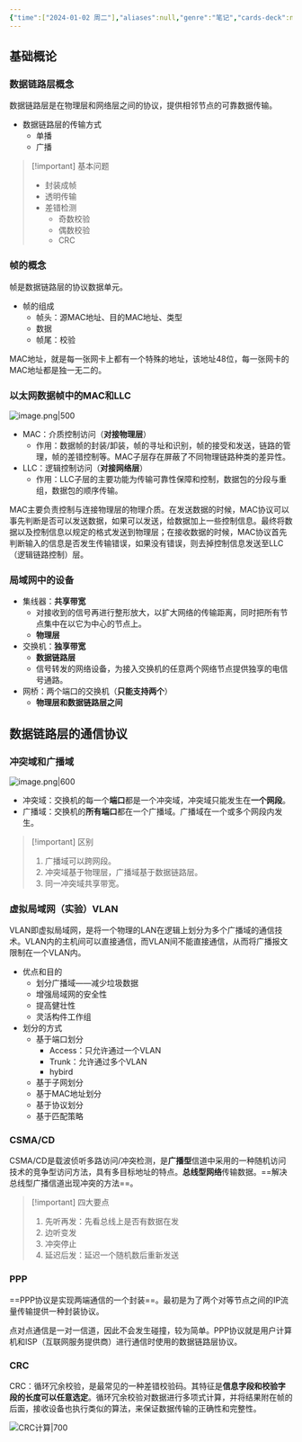 ```yaml
---
{"time":["2024-01-02 周二"],"aliases":null,"genre":"笔记","cards-deck":null,"tags":["课程/专业必修课"],"key":"期末复习","dg-publish":true,"permalink":"/3 项目/课程/数据链路层/","dgPassFrontmatter":true,"noteIcon":"","created":"2024-01-02T01:46:17.130+08:00","updated":"2024-01-03T02:02:22.000+08:00"}
---
```


## 基础概论

### 数据链路层概念

数据链路层是在物理层和网络层之间的协议，提供相邻节点的可靠数据传输。

- 数据链路层的传输方式
	- 单播
	- 广播

> [!important] 基本问题
> - 封装成帧
> - 透明传输
> - 差错检测
> 	- 奇数校验
> 	- 偶数校验
> 	- CRC

### 帧的概念

帧是数据链路层的协议数据单元。

- 帧的组成
	- 帧头：源MAC地址、目的MAC地址、类型
	- 数据
	- 帧尾：校验

MAC地址，就是每一张网卡上都有一个特殊的地址，该地址48位，每一张网卡的MAC地址都是独一无二的。

### 以太网数据帧中的MAC和LLC

![image.png|500](https://yuluoxianduan-1315229309.cos.ap-shanghai.myqcloud.com/E:/obsidian/202401030002860.png)

- MAC：介质控制访问（**对接物理层**）
	- 作用：数据帧的封装/卸装，帧的寻址和识别，帧的接受和发送，链路的管理，帧的差错控制等。MAC子层存在屏蔽了不同物理链路种类的差异性。
- LLC：逻辑控制访问（**对接网络层**）
	- 作用：LLC子层的主要功能为传输可靠性保障和控制，数据包的分段与重组，数据包的顺序传输。

MAC主要负责控制与连接物理层的物理介质。在发送数据的时候，MAC协议可以事先判断是否可以发送数据，如果可以发送，给数据加上一些控制信息。最终将数据以及控制信息以规定的格式发送到物理层；在接收数据的时候，MAC协议首先判断输入的信息是否发生传输错误，如果没有错误，则去掉控制信息发送至LLC（逻辑链路控制）层。

### 局域网中的设备

- 集线器：**共享带宽**
	- 对接收到的信号再进行整形放大，以扩大网络的传输距离，同时把所有节点集中在以它为中心的节点上。
	- **物理层**
- 交换机：**独享带宽**
	- **数据链路层**
	- 信号转发的网络设备，为接入交换机的任意两个网络节点提供独享的电信号通路。
- 网桥：两个端口的交换机（**只能支持两个**）
	- **物理层和数据链路层之间**

## 数据链路层的通信协议

### 冲突域和广播域

![image.png|600](https://yuluoxianduan-1315229309.cos.ap-shanghai.myqcloud.com/E:/obsidian/202401030053444.png)

- 冲突域：交换机的每一个**端口**都是一个冲突域，冲突域只能发生在**一个网段**。
- 广播域：交换机的**所有端口**都在一个广播域。广播域在一个或多个网段内发生。

>[!important] 区别
>1. 广播域可以跨网段。
>2. 冲突域基于物理层，广播域基于数据链路层。
>3. 同一冲突域共享带宽。

### 虚拟局域网（实验）VLAN

VLAN即虚拟局域网，是将一个物理的LAN在逻辑上划分为多个广播域的通信技术。VLAN内的主机间可以直接通信，而VLAN间不能直接通信，从而将广播报文限制在一个VLAN内。

- 优点和目的
	- 划分广播域——减少垃圾数据
	- 增强局域网的安全性
	- 提高健壮性
	- 灵活构件工作组
- 划分的方式
	- 基于端口划分
		- Access：只允许通过一个VLAN
		- Trunk：允许通过多个VLAN
		- hybird
	- 基于子网划分
	- 基于MAC地址划分
	- 基于协议划分
	- 基于匹配策略

### CSMA/CD

CSMA/CD是载波侦听多路访问/冲突检测，是**广播型**信道中采用的一种随机访问技术的竞争型访问方法，具有多目标地址的特点。**总线型网络**传输数据。==解决总线型广播信道出现冲突的方法==。

>[!important] 四大要点
>1. 先听再发：先看总线上是否有数据在发
>2. 边听变发
>3. 冲突停止
>4. 延迟后发：延迟一个随机数后重新发送

### PPP

==PPP协议是实现两端通信的一个封装==。最初是为了两个对等节点之间的IP流量传输提供一种封装协议。

点对点通信是一对一信道，因此不会发生碰撞，较为简单。PPP协议就是用户计算机和ISP（互联网服务提供商）进行通信时使用的数据链路层协议。

### CRC

CRC：循环冗余校验，是最常见的一种差错校验码。其特征是**信息字段和校验字段的长度可以任意选定**。循环冗余校验对数据进行多项式计算，并将结果附在帧的后面，接收设备也执行类似的算法，来保证数据传输的正确性和完整性。

![CRC计算|700](https://yuluoxianduan-1315229309.cos.ap-shanghai.myqcloud.com/E:/obsidian/202401030201567.jpg)
